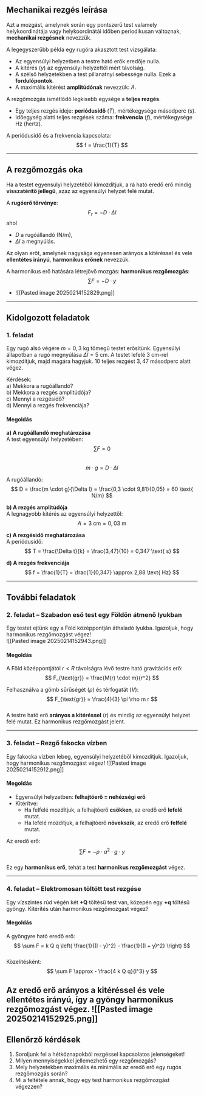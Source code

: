 ## Mechanikai rezgés leírása
Azt a mozgást, amelynek során egy pontszerű test valamely helykoordinátája vagy helykoordinátái időben periodikusan változnak, **mechanikai rezgésnek** nevezzük.

A legegyszerűbb példa egy rugóra akasztott test vizsgálata:  
- Az egyensúlyi helyzetben a testre ható erők eredője nulla.  
- A kitérés $(y)$ az egyensúlyi helyzettől mért távolság.  
- A szélső helyzetekben a test pillanatnyi sebessége nulla. Ezek a **fordulópontok**.  
- A maximális kitérést **amplitúdónak** nevezzük: $A$.  

A rezgőmozgás ismétlődő legkisebb egysége a **teljes rezgés**.  
- Egy teljes rezgés ideje: **periódusidő** $(T)$, mértékegysége másodperc (s).  
- Időegység alatti teljes rezgések száma: **frekvencia** $(f)$, mértékegysége Hz (hertz).  

A periódusidő és a frekvencia kapcsolata:
$$ f = \frac{1}{T} $$

---

## A rezgőmozgás oka
Ha a testet egyensúlyi helyzetéből kimozdítjuk, a rá ható eredő erő mindig **visszatérítő jellegű**, azaz az egyensúlyi helyzet felé mutat.  

A **rugóerő törvénye**:
$$ F_r = -D \cdot \Delta l $$
ahol  
- $D$ a rugóállandó $(\text{N/m})$,  
- $\Delta l$ a megnyúlás.  

Az olyan erőt, amelynek nagysága egyenesen arányos a kitéréssel és vele **ellentétes irányú**, **harmonikus erőnek** nevezzük.  

A harmonikus erő hatására létrejövő mozgás: **harmonikus rezgőmozgás**:
$$ \sum F = -D \cdot y $$

- ![[Pasted image 20250214152829.png]]
---

## Kidolgozott feladatok

### 1. feladat  
Egy rugó alsó végére $m = 0,3$ kg tömegű testet erősítünk. Egyensúlyi állapotban a rugó megnyúlása $\Delta l = 5$ cm. A testet lefelé $3$ cm-rel kimozdítjuk, majd magára hagyjuk. 10 teljes rezgést $3,47$ másodperc alatt végez.  

Kérdések:  
a) Mekkora a rugóállandó?  
b) Mekkora a rezgés amplitúdója?  
c) Mennyi a rezgésidő?  
d) Mennyi a rezgés frekvenciája?  

#### Megoldás

**a) A rugóállandó meghatározása**  
A test egyensúlyi helyzetében:
$$ \sum F = 0 $$  
$$ m \cdot g = D \cdot \Delta l $$  

A rugóállandó:
$$ D = \frac{m \cdot g}{\Delta l} = \frac{0,3 \cdot 9,81}{0,05} = 60 \text{ N/m} $$

**b) A rezgés amplitúdója**  
A legnagyobb kitérés az egyensúlyi helyzettől:
$$ A = 3 \text{ cm} = 0,03 \text{ m} $$

**c) A rezgésidő meghatározása**  
A periódusidő:
$$ T = \frac{\Delta t}{k} = \frac{3,47}{10} = 0,347 \text{ s} $$

**d) A rezgés frekvenciája**  
$$ f = \frac{1}{T} = \frac{1}{0,347} \approx 2,88 \text{ Hz} $$

---

## További feladatok

### 2. feladat – Szabadon eső test egy Földön átmenő lyukban
Egy testet ejtünk egy a Föld középpontján áthaladó lyukba. Igazoljuk, hogy harmonikus rezgőmozgást végez!  
![[Pasted image 20250214152943.png]]
#### Megoldás
A Föld középpontjától $r < R$ távolságra lévő testre ható gravitációs erő:
$$ F_{\text{gr}} = \frac{M(r) \cdot m}{r^2} $$  

Felhasználva a gömb sűrűségét $(\rho)$ és térfogatát $(V)$:
$$ F_{\text{gr}} = \frac{4}{3} \pi \rho m r $$  
A testre ható erő **arányos a kitéréssel** $(r)$ és mindig az egyensúlyi helyzet felé mutat. Ez harmonikus rezgőmozgást jelent.

---

### 3. feladat – Rezgő fakocka vízben
Egy fakocka vízben lebeg, egyensúlyi helyzetéből kimozdítjuk. Igazoljuk, hogy harmonikus rezgőmozgást végez!
![[Pasted image 20250214152912.png]]
#### Megoldás
- Egyensúlyi helyzetben: **felhajtóerő = nehézségi erő**  
- Kitérítve:  
  - Ha felfelé mozdítjuk, a felhajtóerő **csökken**, az eredő erő **lefelé** mutat.  
  - Ha lefelé mozdítjuk, a felhajtóerő **növekszik**, az eredő erő **felfelé** mutat.  

Az eredő erő:
$$ \sum F = - \rho \cdot a^2 \cdot g \cdot y $$  
Ez egy **harmonikus erő**, tehát a test **harmonikus rezgőmozgást** végez.

---

### 4. feladat – Elektromosan töltött test rezgése
Egy vízszintes rúd végén két **+Q** töltésű test van, közepén egy **+q** töltésű gyöngy. Kitérítés után harmonikus rezgőmozgást végez?  

#### Megoldás
A gyöngyre ható eredő erő:
$$ \sum F = k Q q \left( \frac{1}{(l - y)^2} - \frac{1}{(l + y)^2} \right) $$  
Közelítésként:
$$ \sum F \approx - \frac{4 k Q q}{l^3} y $$  

Az eredő erő **arányos a kitéréssel és vele ellentétes irányú**, így a gyöngy **harmonikus rezgőmozgást végez**.
![[Pasted image 20250214152925.png]]
---

## Ellenőrző kérdések
1. Soroljunk fel a hétköznapokból rezgéssel kapcsolatos jelenségeket!  
2. Milyen mennyiségekkel jellemezhető egy rezgőmozgás?  
3. Mely helyzetekben maximális és minimális az eredő erő egy rugós rezgőmozgás során?  
4. Mi a feltétele annak, hogy egy test harmonikus rezgőmozgást végezzen?  
